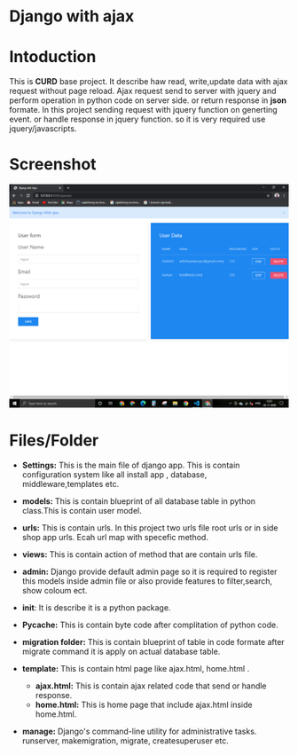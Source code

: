 # Django with ajax
# Intoduction
This is **CURD** base project. It describe haw read, write,update data with ajax request without page reload. Ajax request send to server with jquery and perform operation in python code on server side. or return response in **json** formate. In this project sending request with jquery function on generting event. or handle response in jquery function. so it is very required use jquery/javascripts.
# Screenshot
![](djajax.png)
# Files/Folder
  * **Settings:** This is the main file of django app. This is contain configuration system like all install app , database, middleware,templates etc.
  * **models:** This is contain blueprint of all database table in python class.This is contain user model.  
  * **urls:** This is contain urls. In this project two urls file root urls or in side shop app urls. Ecah url map with specefic method.
  * **views:** This is contain action of method that are contain urls file.
  * **admin:** Django provide default admin page so it is required to register this models inside admin file or also provide features to filter,search, show coloum ect.
  * __init__: It is describe it is a python package.
  * **Pycache:** This is contain byte code after complitation of python code.
  * **migration folder:** This is contain blueprint of table in code formate after migrate command it is apply on actual database table.

  * **template:** This is contain html page like ajax.html, home.html .

    * **ajax.html:** This is contain ajax related code that send or handle response.
    * **home.html:** This is home page that include ajax.html inside home.html.

  * **manage:** Django's command-line utility for administrative tasks. runserver, makemigration, migrate, createsuperuser etc.  
